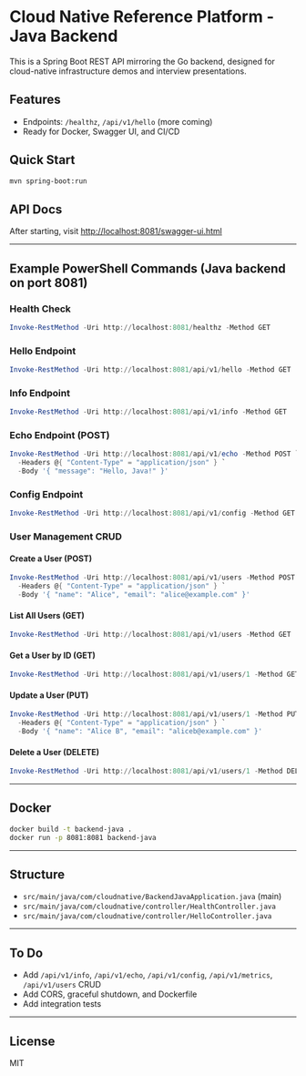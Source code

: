 # Cloud Native Reference Platform - Java Backend

This is a Spring Boot REST API mirroring the Go backend, designed for cloud-native infrastructure demos and interview presentations.

## Features
- Endpoints: `/healthz`, `/api/v1/hello` (more coming)
- Ready for Docker, Swagger UI, and CI/CD

## Quick Start
```sh
mvn spring-boot:run
```

## API Docs
After starting, visit [http://localhost:8081/swagger-ui.html](http://localhost:8081/swagger-ui.html)

---

## Example PowerShell Commands (Java backend on port 8081)

### Health Check
```powershell
Invoke-RestMethod -Uri http://localhost:8081/healthz -Method GET
```

### Hello Endpoint
```powershell
Invoke-RestMethod -Uri http://localhost:8081/api/v1/hello -Method GET
```

### Info Endpoint
```powershell
Invoke-RestMethod -Uri http://localhost:8081/api/v1/info -Method GET
```

### Echo Endpoint (POST)
```powershell
Invoke-RestMethod -Uri http://localhost:8081/api/v1/echo -Method POST `
  -Headers @{ "Content-Type" = "application/json" } `
  -Body '{ "message": "Hello, Java!" }'
```

### Config Endpoint
```powershell
Invoke-RestMethod -Uri http://localhost:8081/api/v1/config -Method GET
```

### User Management CRUD

#### Create a User (POST)
```powershell
Invoke-RestMethod -Uri http://localhost:8081/api/v1/users -Method POST `
  -Headers @{ "Content-Type" = "application/json" } `
  -Body '{ "name": "Alice", "email": "alice@example.com" }'
```

#### List All Users (GET)
```powershell
Invoke-RestMethod -Uri http://localhost:8081/api/v1/users -Method GET
```

#### Get a User by ID (GET)
```powershell
Invoke-RestMethod -Uri http://localhost:8081/api/v1/users/1 -Method GET
```

#### Update a User (PUT)
```powershell
Invoke-RestMethod -Uri http://localhost:8081/api/v1/users/1 -Method PUT `
  -Headers @{ "Content-Type" = "application/json" } `
  -Body '{ "name": "Alice B", "email": "aliceb@example.com" }'
```

#### Delete a User (DELETE)
```powershell
Invoke-RestMethod -Uri http://localhost:8081/api/v1/users/1 -Method DELETE
```

---

## Docker
```sh
docker build -t backend-java .
docker run -p 8081:8081 backend-java
```

---

## Structure
- `src/main/java/com/cloudnative/BackendJavaApplication.java` (main)
- `src/main/java/com/cloudnative/controller/HealthController.java`
- `src/main/java/com/cloudnative/controller/HelloController.java`

---

## To Do
- Add `/api/v1/info`, `/api/v1/echo`, `/api/v1/config`, `/api/v1/metrics`, `/api/v1/users` CRUD
- Add CORS, graceful shutdown, and Dockerfile
- Add integration tests

---

## License
MIT
